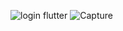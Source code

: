 ![login flutter](https://github.com/user-attachments/assets/4528c160-d36b-4695-893e-c43efb9689bc)
![Capture](https://github.com/user-attachments/assets/6a42bf0d-9eea-4118-8766-02e3d690f33d)
